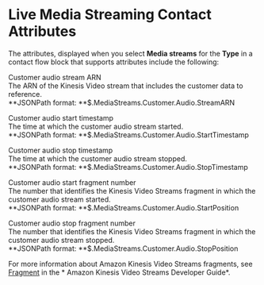 # Live Media Streaming Contact Attributes<a name="media-streaming-attributes"></a>

The attributes, displayed when you select **Media streams** for the **Type** in a contact flow block that supports attributes include the following:

Customer audio stream ARN  
The ARN of the Kinesis Video stream that includes the customer data to reference\.  
**JSONPath format: **$\.MediaStreams\.Customer\.Audio\.StreamARN

Customer audio start timestamp  
The time at which the customer audio stream started\.  
**JSONPath format: **$\.MediaStreams\.Customer\.Audio\.StartTimestamp

Customer audio stop timestamp  
The time at which the customer audio stream stopped\.  
**JSONPath format: **$\.MediaStreams\.Customer\.Audio\.StopTimestamp

Customer audio start fragment number  
The number that identifies the Kinesis Video Streams fragment in which the customer audio stream started\.  
**JSONPath format: **$\.MediaStreams\.Customer\.Audio\.StartPosition

Customer audio stop fragment number  
The number that identifies the Kinesis Video Streams fragment in which the customer audio stream stopped\.  
**JSONPath format: **$\.MediaStreams\.Customer\.Audio\.StopPosition

For more information about Amazon Kinesis Video Streams fragments, see [Fragment](https://docs.aws.amazon.com/kinesisvideostreams/latest/dg/API_reader_Fragment.html) in the * Amazon Kinesis Video Streams Developer Guide*\.